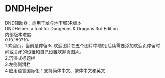 # DNDHelper
DND辅助器：适用于龙与地下城3R版本  
DNDHelper: a tool for Dungeons & Dragons 3rd Edition  
内部版本进度:  
0.10.180710:  
1.欢迎页，当前是停留3s,欢迎图片在五个图片中随机;后续需要添加欢迎页停留时间或关闭的设置和自己设置欢迎页图片。  
2.沉浸式标题栏  
3.左侧侧滑栏  
4.应用语言国际化：支持简体中文、繁体中文和英文



